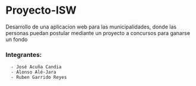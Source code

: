 # Proyecto-ISW


Desarrollo de una aplicacion web para las municipalidades, donde las personas puedan postular mediante un proyecto a concursos para ganarse un fondo

### Integrantes: 
      - José Acuña Candia
      - Alonso Alé-Jara
      - Ruben Garrido Reyes